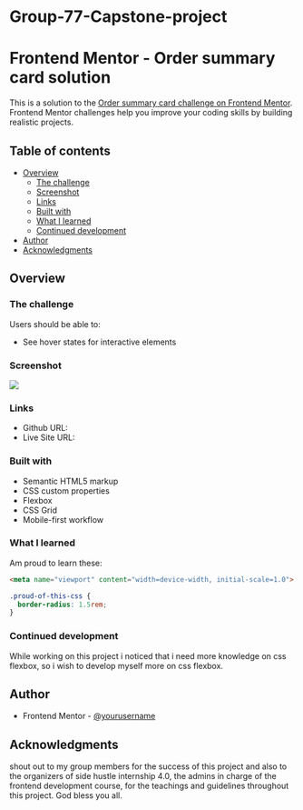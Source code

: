 # Group-77-Capstone-project
# Frontend Mentor - Order summary card solution

This is a solution to the [Order summary card challenge on Frontend Mentor](https://www.frontendmentor.io/challenges/order-summary-component-QlPmajDUj). Frontend Mentor challenges help you improve your coding skills by building realistic projects. 

## Table of contents

- [Overview](#overview)
  - [The challenge](#the-challenge)
  - [Screenshot](#screenshot)
  - [Links](#links)
  - [Built with](#built-with)
  - [What I learned](#what-i-learned)
  - [Continued development](#continued-development)
- [Author](#author)
- [Acknowledgments](#acknowledgments)

## Overview

### The challenge

Users should be able to:

- See hover states for interactive elements

### Screenshot

![](./images/screenshot.JPG)

### Links

- Github URL:[](https://github.com/nnaemy/Group-77-Capstone-project)
- Live Site URL:[](https://group77capstoneproject.netlify.app)

### Built with

- Semantic HTML5 markup
- CSS custom properties
- Flexbox
- CSS Grid
- Mobile-first workflow
### What I learned
Am proud to learn these:

```html
<meta name="viewport" content="width=device-width, initial-scale=1.0"> 
```
```css
.proud-of-this-css {
  border-radius: 1.5rem;
}
```


### Continued development
While working on this project i noticed that i need more knowledge on css flexbox, so i wish to develop myself more on css flexbox.

## Author

- Frontend Mentor - [@yourusername](https://www.frontendmentor.io/profile/yourusername)

## Acknowledgments

shout out to my group members for the success of this project and also to the organizers of side hustle internship 4.0, the admins in charge of the frontend development course, for the teachings and guidelines throughout this project. God bless you all.
